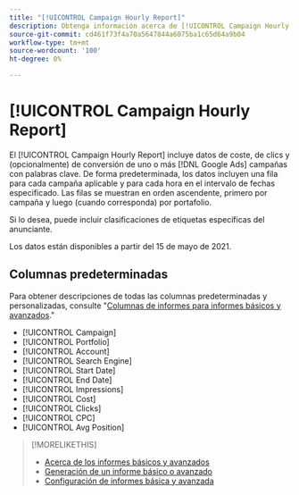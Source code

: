 ```yaml
---
title: "[!UICONTROL Campaign Hourly Report]"
description: Obtenga información acerca de [!UICONTROL Campaign Hourly Report].
source-git-commit: cd461f73f4a70a5647844a6075ba1c65d64a9b04
workflow-type: tm+mt
source-wordcount: '100'
ht-degree: 0%

---
```


# [!UICONTROL Campaign Hourly Report]

El [!UICONTROL Campaign Hourly Report] incluye datos de coste, de clics y (opcionalmente) de conversión de uno o más [!DNL Google Ads] campañas con palabras clave. De forma predeterminada, los datos incluyen una fila para cada campaña aplicable y para cada hora en el intervalo de fechas especificado. Las filas se muestran en orden ascendente, primero por campaña y luego (cuando corresponda) por portafolio.

Si lo desea, puede incluir clasificaciones de etiquetas específicas del anunciante.

Los datos están disponibles a partir del 15 de mayo de 2021. <!-- [Later: You can view data for the previous NN days.] -->

## Columnas predeterminadas

Para obtener descripciones de todas las columnas predeterminadas y personalizadas, consulte &quot;[Columnas de informes para informes básicos y avanzados](basic-advanced-report-columns.md).&quot;

* [!UICONTROL Campaign]
* [!UICONTROL Portfolio]
* [!UICONTROL Account]
* [!UICONTROL Search Engine]
* [!UICONTROL Start Date]
* [!UICONTROL End Date]
* [!UICONTROL Impressions]
* [!UICONTROL Cost]
* [!UICONTROL Clicks]
* [!UICONTROL CPC]
* [!UICONTROL Avg Position]

>[!MORELIKETHIS]
>
>* [Acerca de los informes básicos y avanzados](basic-advanced-report-about.md)
>* [Generación de un informe básico o avanzado](basic-advanced-report-generate.md)
>* [Configuración de informes básica y avanzada](basic-advanced-report-settings.md)

